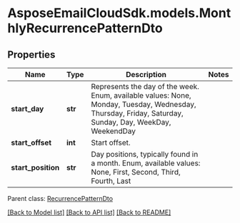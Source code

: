 # AsposeEmailCloudSdk.models.MonthlyRecurrencePatternDto
## Properties
Name | Type | Description | Notes
------------ | ------------- | ------------- | -------------
**start_day** | **str** | Represents the day of the week. Enum, available values: None, Monday, Tuesday, Wednesday, Thursday, Friday, Saturday, Sunday, Day, WeekDay, WeekendDay | 
**start_offset** | **int** | Start offset.              | 
**start_position** | **str** | Day positions, typically found in a month. Enum, available values: None, First, Second, Third, Fourth, Last | 

 Parent class: [RecurrencePatternDto](RecurrencePatternDto.md)

[[Back to Model list]](README.md#documentation-for-models) [[Back to API list]](README.md#documentation-for-api-endpoints) [[Back to README]](README.md)


